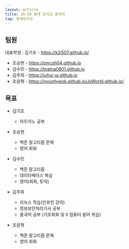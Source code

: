 ```yaml
---
layout: article
title: 19-20 동계 모각코 동아리
tag: 동계모각코
---
```

## 팀원

대표학생 : 김기조 - <https://k2j507.github.io/>

* 조승현 - <https://pmcsh04.github.io>
* 김수민 - <https://tnatna0801.github.io>
* 김주희 - <https://juhui-ui.github.io>
* 조윤혁 - <https://joyunhyeok.github.io/JoWorld.github.io/>

## 목표

* 김기조
	* 아두이노 공부

* 조승현
	* 백준 알고리즘 문제
	* 영어 회화

* 김수민
	* 백준 알고리즘
	* 데이터베이스 복습
	* 영어(회화, 토익)

* 김주희
	* 리눅스 학습(인프런 강의)
	* 정보보안처리기사 공부
	* 중국어 공부 (기초회화 및 it 컴퓨터 용어 학습)

* 조윤혁
	* 백준 알고리즘 문제
	* 영어 회화
